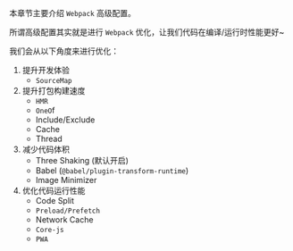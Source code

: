 本章节主要介绍 `Webpack` 高级配置。

所谓高级配置其实就是进行 `Webpack` 优化，让我们代码在编译/运行时性能更好~

我们会从以下角度来进行优化：

1. 提升开发体验 
   - `SourceMap`
2. 提升打包构建速度
   - `HMR`
   - `OneO`f
   - Include/Exclude
   - Cache
   - Thread
3. 减少代码体积
   - Three Shaking (默认开启)
   - Babel (`@babel/plugin-transform-runtime`)
   - Image Minimizer
4. 优化代码运行性能
   - Code Split
   - `Preload/Prefetch`
   - Network Cache
   - `Core-js`
   - `PWA`